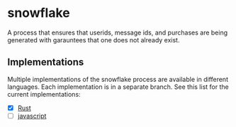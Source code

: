 # snowflake
A process that ensures that userids, message ids, and purchases are being generated with garauntees that one does not already exist.


## Implementations
Multiple implementations of the snowflake process are available in different languages. Each implementation is in a separate branch.
See this list for the current implementations:
- [x] [Rust](/tree/rust)
- [ ] [javascript](/tree/javascript)